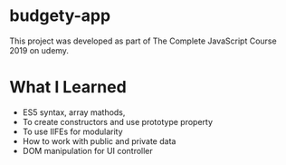 # budgety-app
This project was developed as part of The Complete JavaScript Course 2019 on udemy. 
# What I Learned
- ES5 syntax, array mathods,
- To create constructors and use prototype property
- To use IIFEs for modularity
- How to work with public and private data
- DOM manipulation for UI controller

